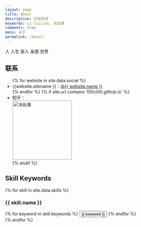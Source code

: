 ```yaml
---
layout: page
title: About
description: 日有所得
keywords: Li Cuilian, 冷处理
comments: true
menu: 关于
permalink: /about/
---
```


人 人生 家人 亲朋 世界

## 联系

<ul>
{% for website in site.data.social %}
<li>{{website.sitename }}：<a href="{{ website.url }}" target="_blank">@{{ website.name }}</a></li>
{% endfor %}
{% if site.url contains 'l00c00l.github.io' %}
<li>
知乎：<br />
<img style="height:192px;width:192px;border:1px solid lightgrey;" src="{{ site.url }}/assets/images/qrcode.jpg" alt="冷处理" />
</li>
{% endif %}
</ul>


## Skill Keywords

{% for skill in site.data.skills %}
### {{ skill.name }}
<div class="btn-inline">
{% for keyword in skill.keywords %}
<button class="btn btn-outline" type="button">{{ keyword }}</button>
{% endfor %}
</div>
{% endfor %}
